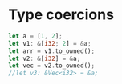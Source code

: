 # Type coercions

```rust
let a = [1, 2];
let v1: &[i32; 2] = &a;
let arr = v1.to_owned();
let v2: &[i32] = &a;
let vec = v2.to_owned();
//let v3: &Vec<i32> = &a;
```

